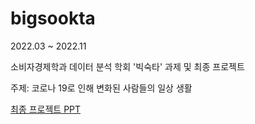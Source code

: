 # bigsookta
2022.03 ~ 2022.11
  
  소비자경제학과 데이터 분석 학회 '빅숙타' 과제 및 최종 프로젝트
  
  주제: 코로나 19로 인해 변화된 사람들의 일상 생활

  [최종 프로젝트 PPT](최종%20프로젝트/빅숙타-1조-최종-ppt.pdf)
